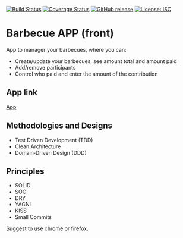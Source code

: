 [![Build Status](https://travis-ci.org/luanlazz/barbecue-app-front.svg?branch=master)](https://travis-ci.org/luanlazz/barbecue-app-front)
[![Coverage Status](https://coveralls.io/repos/github/luanlazz/barbecue-app-front/badge.svg?branch=master)](https://coveralls.io/github/luanlazz/barbecue-app-front?branch=master)
[![GitHub release](https://img.shields.io/badge/dynamic/json?color=blue&label=release&prefix=v&query=version&suffix=updated&url=https%3A%2F%2Fraw.githubusercontent.com%2Fluanlazz%2Fbarbecue-app-front%2Fmaster%2Fpackage.json)](https://github.com/luanlazz/barbecue-app-front/releases)
[![License: ISC](https://img.shields.io/badge/License-ISC-blue.svg)](https://opensource.org/licenses/ISC)

# **Barbecue APP (front)**

App to manager your barbecues, where you can:

- Create/update your barbecues, see amount total and amount paid
- Add/remove participants
- Control who paid and enter the amount of the contribution

## App link

[App](https://barbecue-front.herokuapp.com)

## Methodologies and Designs

* Test Driven Development (TDD)
* Clean Architecture
* Domain‐Driven Design (DDD)

## Principles

* SOLID
* SOC
* DRY
* YAGNI
* KISS
* Small Commits


Suggest to use chrome or firefox.